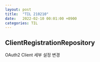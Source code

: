 ```yaml
---
layout: post
title:  "TIL 210210"
date:   2022-02-10 00:01:00 +0900
categories: TIL
---
```


## ClientRegistrationRepository
OAuth2 Client 세부 설정 변경

